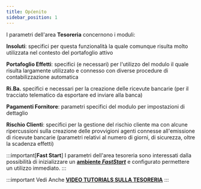 ```yaml
---
title: Općenito
sidebar_position: 1
---
```


I parametri dell'area **Tesoreria** concernono i moduli: 

**Insoluti**: specifici per questa funzionalità la quale comunque risulta molto utilizzata nel contesto del portafoglio attivo

**Portafoglio Effetti**: specifici (e necessari) per l'utilizzo del modulo il quale risulta largamente utilizzato e connesso con diverse procedure di contabilizzazione automatica

**Ri.Ba.** specifici e necessari per la creazione delle ricevute bancarie (per il tracciato telematico da esportare ed inviare alla banca)

**Pagamenti Fornitore**: parametri specifici del modulo per impostazioni di dettaglio

**Rischio Clienti**: specifici per la gestione del rischio cliente ma con alcune ripercussioni sulla creazione delle provvigioni agenti connesse all'emissione di ricevute bancarie (parametri relativi al numero di giorni, di sicurezza, oltre la scadenza effetti)

:::important[**Fast Start**]
I parametri dell'area tesoreria sono interessati dalla possibilità di inizializzare un [**ambiente *FastStart***](/docs/guide/fast-start) e configurato permettere un utilizzo immediato.
:::

:::important Vedi Anche
[**VIDEO TUTORIALS SULLA TESORERIA**](/docs/video/treasury/video)
:::